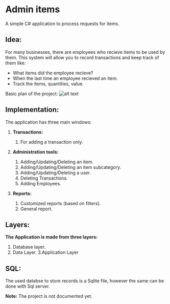 # Admin items

A simple C# application to process requests for items.

## Idea:
For many businesses, there are employees who recieve items to be used by them. This system will allow you to record transactions and keep track of them like:
- What items did the employee recieve?
- When the last time an employee recieved an item.
- Track the items, quantities, value.  

Basic plan of the project:
![alt text]( https://i.imgur.com/PMvPJog.jpg "Basic plan of the project")

## Implementation:
The application has three main windows:  
1. **Transactions:**
    1. For adding a transaction only.
    
2. **Administration tools:**
    1. Adding/Updating/Deleting an item.
    2. Adding/Updating/Deleting an item subcategory.
    3. Adding/Updating/Deleting a user.
    4. Deleting Transactions.
    5. Adding Employees.
    
3. **Reports:**
    1. Customized reports (based on filters).
    2. General report.  

## Layers:
**The Application is made from three layers:**
1. Database layer.
2. Data Layer.
3.Application Layer  

## SQL:
The used databse to store records is a Sqlite file, however the same can be done with Sql server.

**Note:** The project is not documented yet.
